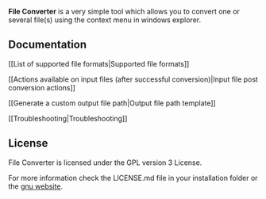 **File Converter** is a very simple tool which allows you to convert one or several file(s) using the context menu in windows explorer.

## Documentation

[[List of supported file formats|Supported file formats]]

[[Actions available on input files (after successful conversion)|Input file post conversion actions]]

[[Generate a custom output file path|Output file path template]]

[[Troubleshooting|Troubleshooting]]

## License

File Converter is licensed under the GPL version 3 License.

For more information check the LICENSE.md file in your installation folder or the [gnu website](http://www.gnu.org/licenses/gpl.html).